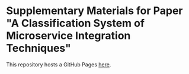 # Supplementary Materials for Paper "A Classification System of Microservice Integration Techniques"

This repository hosts a GitHub Pages [here](https://georg-schwarz.github.io/classification-system-microservice-integration-techniques-supplementary-materials-hosted).
